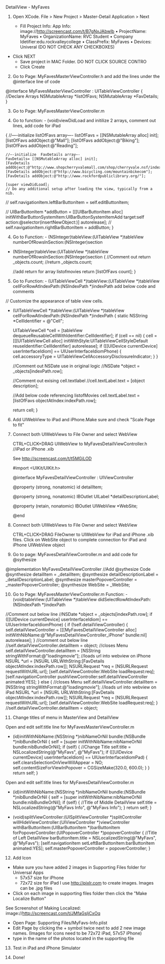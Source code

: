 DetailView - MyFaves

1) Open XCode. File > New Project > Master-Detail Application > Next

    - Fill Project Info:  App Info: image://http://screencast.com/t/B7gNxJAbwIb
•	ProjectName: MyFaves
•	OrganizationName: RVC Student
•	Company Idetifier:edu.rockvalleycollege
•	ClassPrefix: MyFaves
•	Devices: Univeral
              (DO NOT CHECK ANY CHECKBOXES)
- Click NEXT
    - Save project in MAC Folder. DO NOT CLICK SOURCE CONTRO
    - Click Create

2) Go to Page: MyFavesMasterViewController.h and add the lines under the 
@interface line of code

@interface MyFavesMasterViewController : UITableViewController
{
    //Declare Arrays
    NSMutableArray *listOfFavs;
    NSMutableArray *FavDetails;
}


3) Go to Page: MyFavesMasterViewController.m


4) Go to function: - (void)viewDidLoad and initilize 2 arrays, comment out lines, add code for iPad

{
    //—-initialize  listOfFavs array—-
    listOfFavs = [[NSMutableArray alloc] init];
    [listOfFavs addObject:@"Mall"];
    [listOfFavs addObject:@"Biking"];
    [listOfFavs addObject:@"Reading"];
    
    //—-initialize  FavDetails array—-
    FavDetails= [[NSMutableArray alloc] init];
    [FavDetails addObject:@"http://www.shopcherryvalemall.com/shop/cherryvale.nsf/index"];
    [FavDetails addObject:@"http://www.bicycling.com/mountainbikecom"];
    [FavDetails addObject:@"http://www.rockfordpubliclibrary.org/"];
    
    [super viewDidLoad];
	// Do any additional setup after loading the view, typically from a nib.
   // self.navigationItem.leftBarButtonItem = self.editButtonItem;

   // UIBarButtonItem *addButton = [[[UIBarButtonItem alloc] initWithBarButtonSystemItem:UIBarButtonSystemItemAdd target:self action:@selector(insertNewObject:)] autorelease];
   // self.navigationItem.rightBarButtonItem = addButton;
}

4) Go to Function: - (NSInteger)tableView:(UITableView *)tableView numberOfRowsInSection:(NSInteger)section

- (NSInteger)tableView:(UITableView *)tableView numberOfRowsInSection:(NSInteger)section
{
    //Comment out return _objects.count;
    //return _objects.count;

    //add return for array listofmovies
    return [listOfFavs count];
}

5) Go to Function: - (UITableViewCell *)tableView:(UITableView *)tableView cellForRowAtIndexPath:(NSIndexPath *)indexPath add below code and comments

// Customize the appearance of table view cells.
- (UITableViewCell *)tableView:(UITableView *)tableView cellForRowAtIndexPath:(NSIndexPath *)indexPath
{
    static NSString *CellIdentifier = @"Cell";

    UITableViewCell *cell = [tableView dequeueReusableCellWithIdentifier:CellIdentifier];
    if (cell == nil) {
        cell = [[[UITableViewCell alloc] initWithStyle:UITableViewCellStyleDefault reuseIdentifier:CellIdentifier] autorelease];
        if ([[UIDevice currentDevice] userInterfaceIdiom] == UIUserInterfaceIdiomPhone) {
            cell.accessoryType = UITableViewCellAccessoryDisclosureIndicator;
        }
    }

    //Comment out NSDate use in original logic
    //NSDate *object = _objects[indexPath.row];

    //Comment out exising cell.textlabel
    //cell.textLabel.text = [object description];

    //Add below code referencing listofMovies
    cell.textLabel.text = [listOfFavs objectAtIndex:indexPath.row];

    return cell;
}


6) Add UIWebView to iPad and iPhone.Make sure and check "Scale Page to fit"

7) Connect both UIWebViews to File Owner and select WebView

    CTRL+CLICK+DRAG UIWebView to MyFavesDetailViewController.h //iPad or iPhone .xib

    See http://screencast.com/t/t5MGiLOD

    #import <UIKit/UIKit.h>

    @interface MyFavesDetailViewController : UIViewController <UISplitViewControllerDelegate>

    @property (strong, nonatomic) id detailItem;

    @property (strong, nonatomic) IBOutlet UILabel *detailDescriptionLabel;

    @property (retain, nonatomic) IBOutlet UIWebView *WebSite;

    @end

8) Connect both UIWebViews to File Owner and select WebView

    CTRL+CLICK+DRAG FileOwner to UIWebView for iPad and iPhone .xib files.
    Click on WebSite object to complete connection for iPad and iPhone UIWebView object

9) Go to page: MyFavesDetailViewController.m and add code for @sythesize

@implementation MyFavesDetailViewController
//Add @sythesize Code
@synthesize detailItem = _detailItem;
@synthesize detailDescriptionLabel = _detailDescriptionLabel;
@synthesize masterPopoverController = _masterPopoverController;
@synthesize WebSite = _WebSite;

10) Go to Page: MyFavesMasterViewController.m
Function: - (void)tableView:(UITableView *)tableView didSelectRowAtIndexPath:(NSIndexPath *)indexPath

 //Comment out below line
//NSDate *object = _objects[indexPath.row];
if ([[UIDevice currentDevice] userInterfaceIdiom] == UIUserInterfaceIdiomPhone) {
    if (!self.detailViewController) {
        self.detailViewController = [[[MyFavesDetailViewController alloc] initWithNibName:@"MyFavesDetailViewController_iPhone" bundle:nil] autorelease];
    }
    //comment out below line
    //self.detailViewController.detailItem = object;
    //closes Menu
    self.detailViewController.detailItem =
    [NSString stringWithFormat:@"loadingmovie"];
    //loads url into webview on iPhone
    NSURL *url = [NSURL URLWithString:[FavDetails objectAtIndex:indexPath.row]];
    NSURLRequest *req = [NSURLRequest requestWithURL:url];
    [self.detailViewController.WebSite loadRequest:req];
    [self.navigationController pushViewController:self.detailViewController animated:YES];
}
else
{
    //closes Menu
    self.detailViewController.detailItem =
    [NSString stringWithFormat:@"loadingmovie"];
    //loads url into webview on iPad
    NSURL *url = [NSURL URLWithString:[FavDetails objectAtIndex:indexPath.row]];
    NSURLRequest *req = [NSURLRequest requestWithURL:url];
    [self.detailViewController.WebSite loadRequest:req];
}
//self.detailViewController.detailItem = object;

11) Change titles of menu in MasterView and DetailView

Open and edit self.title line for MyFavesMasterViewController.m

- (id)initWithNibName:(NSString *)nibNameOrNil bundle:(NSBundle *)nibBundleOrNil
{
self = [super initWithNibName:nibNameOrNil bundle:nibBundleOrNil];
if (self) {
    //Change Title
    self.title = NSLocalizedString(@"MyFavs", @"MyFavs");
    if ([[UIDevice currentDevice] userInterfaceIdiom] == UIUserInterfaceIdiomPad) {
        self.clearsSelectionOnViewWillAppear = NO;
        self.contentSizeForViewInPopover = CGSizeMake(320.0, 600.0);
    }
}
return self;
}

Open and edit self.title lines for MyFavesDetailViewController.m

- (id)initWithNibName:(NSString *)nibNameOrNil bundle:(NSBundle *)nibBundleOrNil
{
self = [super initWithNibName:nibNameOrNil bundle:nibBundleOrNil];
if (self) {
    //Title of Middle DetailView
    self.title = NSLocalizedString(@"MyFavs Info", @"MyFavs Info");
}
return self;
}


- (void)splitViewController:(UISplitViewController *)splitController willHideViewController:(UIViewController *)viewController withBarButtonItem:(UIBarButtonItem *)barButtonItem forPopoverController:(UIPopoverController *)popoverController
{
  //Title of Left DetailView
barButtonItem.title = NSLocalizedString(@"MyFavs", @"MyFavs");
[self.navigationItem setLeftBarButtonItem:barButtonItem animated:YES];
self.masterPopoverController = popoverController;
}

12) Add Icon

- Make sure you have added 2 images in Supporting Files folder for Universal Apps
  * 57x57 size for iPhone
  * 72x72 size for iPad
  I use http://pixlr.com to create images. Images can be .jpg files
- Click on each image in supporting files folder then click the "Make Localize Button"

See Screenshot of Making Localized: image://http://screencast.com/t/JMfaGsljCxOq

- Open Page: Supporting Files/MyFavs-Info.plist
- Edit Page by clicking the + symbol twice next to add 2 new image names.
  (Images for icons need to be 72x72 iPad, 57x57 iPhone)
- type in the name of the photos located in the supporting file

13) Test in iPad and iPhone Simulator

14) Done!


